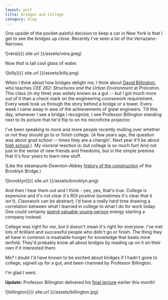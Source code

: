 ```yaml
---
layout: post
title: Bridges and College
category: blog
---
```


One upside of the pocket-painful decision to keep a car in New York is that I get to see the bridges up close.  Recently I've seen a lot of the Verrazano-Narrows.  

![vera]({{ site.url }}/assets/vera.jpeg)
 
Now *that* is tall cool glass of water.
 
![billy]({{ site.url }}/assets/billy.png)

When I think about how bridges delight me, I think about [David Billington](http://www.princeton.edu/cee/people/display_person/?netid=billingt), who teaches *CEE 262: Structures and the Urban Environment* at Princeton. This class (in my time) was widely known as a gut -- but I got much more out of it than a check mark on the engineering coursework requirement.  Every week took us through the story behind a bridge or a tower.  Every week I came away in awe of the achievements of great engineers.  Till this day, whenever I see a bridge I recognize, I see Professor Billington standing next to its picture that he'd flip to on his microfiche projector. 

I've been speaking to more and more people recently mulling over whether or not they should go to or finish college. (A few years ago, the question was about grad school -- times they are a changin'. Next year it'll be about [high school](http://www.nytimes.com/2013/05/21/technology/david-karp-quit-school-to-get-serious-about-start-ups.html?pagewanted=all&_r=0).).  My visceral reaction is: but college is so much fun!  And not just in the sense of new friends and freedoms, but in the simple premise that it's four years to learn new stuff. 

(Like the steampunk-Downton-Abbey [history of the construction](http://history1800s.about.com/od/bridgebuilding/a/brooklynbrid01.htm) of the Brooklyn Bridge.)

![brooklyn]({{ site.url }}/assets/brooklyn.png)
 
And then I hear them out and I think - yes, yes, that's true.  College is expensive and it's not clear it's ROI positive (sometimes it's clear that it isn't).  Classwork can be abstract; I'd have a really hard time drawing a correlation between what I learned in college to what I do for work today.  One could certainly [spend valuable young-person](http://www.thielfellowship.org/) energy starting a company instead.

College was right for me, but it doesn't mean it's right for everyone. I've met lots of brilliant and successful people who didn't go or finish.  The thing they all have in common is insatiable hunger for knowledge that beats mine tenfold.   They'd probably know all about bridges by reading up on it on their own if it interested them. 

 Me? I doubt I'd have known to be excited about bridges if I hadn't gone to college, signed up for a gut, and been charmed by Professor Billington.  

I'm glad I went.

**Update:** Professor Billington delivered his [final lecture](http://www.princeton.edu/cee/news/archive/?id=1027) earlier this month!

![billington]({{ site.url }}/assets/billington.jpg)

